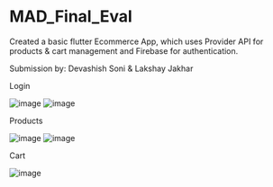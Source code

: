 # MAD_Final_Eval
Created a basic flutter Ecommerce App, which uses Provider API for products & cart management and Firebase for authentication.

Submission by: Devashish Soni & Lakshay Jakhar

Login

![image](https://user-images.githubusercontent.com/76209941/235479233-de67e7eb-d59c-44aa-9d3d-5b74e287252e.png)
![image](https://user-images.githubusercontent.com/76209941/235479557-2e58672a-9e2a-4ee4-a491-ea5d11850875.png)

Products

![image](https://user-images.githubusercontent.com/76209941/235479648-367b5c5e-2dbf-4dcf-80bc-2aa8edfc9602.png)
![image](https://user-images.githubusercontent.com/76209941/235479717-76198440-7248-4be6-90ac-8674a5f07c46.png)

Cart

![image](https://user-images.githubusercontent.com/76209941/235479817-d77e646c-2f83-47b9-8f3a-51bc6c10bb10.png)
